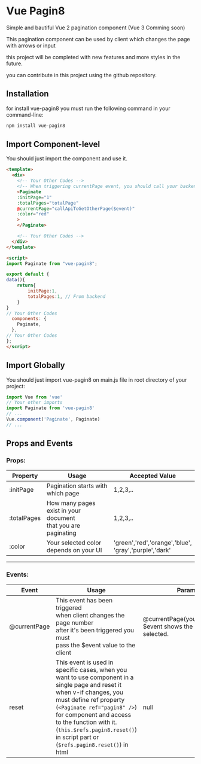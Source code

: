 # Vue Pagin8
Simple and bautiful Vue 2 pagination component (Vue 3 Comming soon)

This pagination component can be used by client which changes the page with arrows or input

this project will be completed with new features and more styles in the future.

you can contribute in this project using the github repository.

## Installation
for install vue-pagin8 you must run the following command in your command-line:
```bash
npm install vue-pagin8
```

## Import Component-level

You should just import the component and use it.


```html
<template>
  <div>
    <!-- Your Other Codes -->
    <!-- When triggering currentPage event, you should call your backend api to get $event page that shows the selected page by client -->
    <Paginate 
    :initPage="1" 
    :totalPages="totalPage" 
    @currentPage="callApiToGetOtherPage($event)"
    :color="red"
    >
    </Paginate>

    <!-- Your Other Codes -->
  </div>
</template>

<script>
import Paginate from "vue-pagin8";

export default {
data(){
    return{
        initPage:1,
        totalPages:1, // From backend
    }
}
// Your Other Codes
  components: {
    Paginate,
  },
// Your Other Codes
};
</script>
```

## Import Globally
You should just import vue-pagin8 on main.js file in root directory of your project:
```javascript
import Vue from 'vue'
// Your other imports
import Paginate from 'vue-pagin8'
// ...
Vue.component('Paginate', Paginate)
// ...

```

## Props and Events

### Props:
| Property | Usage | Accepted Value |
| -------- | -------- | -------- |
| :initPage | Pagination starts with which page | 1,2,3,.. |
| :totalPages | How many pages exist in your document <br> that you are paginating | 1,2,3,..|
| :color | Your selected color depends on your UI |'green','red','orange','blue',<br>'gray','purple','dark'|

<hr>

### Events:
| Event | Usage | Parameters |
| -------- | -------- | -------- |
| @currentPage | This event has been triggered <br> when client changes the page number <br> after it's been triggered you must <br> pass the $event value to the client  | @currentPage(yourApiCall($event)) <br> $event shows the page that client selected.
| reset | This event is used in specific cases, when you want to use component in a single page and reset it when v-if changes, you must define ref property (`<Paginate ref="pagin8" />`) for component and access to the function with it. (`this.$refs.pagin8.reset()`) in script part or (`$refs.pagin8.reset()`) in html | null |
